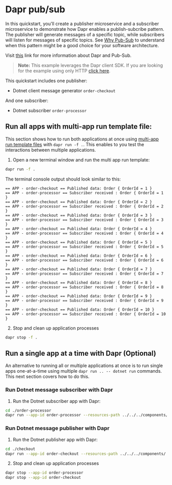 # Dapr pub/sub

In this quickstart, you'll create a publisher microservice and a subscriber microservice to demonstrate how Dapr enables a publish-subcribe pattern. The publisher will generate messages of a specific topic, while subscribers will listen for messages of specific topics. See [Why Pub-Sub](https://docs.dapr.io/developing-applications/building-blocks/pubsub/pubsub-overview/) to understand when this pattern might be a good choice for your software architecture.

Visit [this](https://docs.dapr.io/developing-applications/building-blocks/pubsub/) link for more information about Dapr and Pub-Sub.

> **Note:** This example leverages the Dapr client SDK.  If you are looking for the example using only HTTP [click here](../http).

This quickstart includes one publisher:

- Dotnet client message generator `order-checkout` 

And one subscriber: 
 
- Dotnet subscriber `order-processor`

## Run all apps with multi-app run template file:

This section shows how to run both applications at once using [multi-app run template files](https://docs.dapr.io/developing-applications/local-development/multi-app-dapr-run/multi-app-overview/) with `dapr run -f .`.  This enables to you test the interactions between multiple applications.  

1. Open a new terminal window and run the multi app run template:

<!-- STEP
name: Run multi app run template
expected_stdout_lines:
  - 'Started Dapr with app id "order-processor"'
  - 'Started Dapr with app id "order-checkout"'
  - 'Published data: Order { OrderId = 2 }'
  - 'Subscriber received : Order { OrderId = 2 }'
expected_stderr_lines:
output_match_mode: substring
match_order: none
background: true
sleep: 15
timeout_seconds: 60
-->

```bash
dapr run -f .
```

The terminal console output should look similar to this:

```text
== APP - order-checkout == Published data: Order { OrderId = 1 }
== APP - order-processor == Subscriber received : Order { OrderId = 1 }
== APP - order-checkout == Published data: Order { OrderId = 2 }
== APP - order-processor == Subscriber received : Order { OrderId = 2 }
== APP - order-checkout == Published data: Order { OrderId = 3 }
== APP - order-processor == Subscriber received : Order { OrderId = 3 }
== APP - order-checkout == Published data: Order { OrderId = 4 }
== APP - order-processor == Subscriber received : Order { OrderId = 4 }
== APP - order-checkout == Published data: Order { OrderId = 5 }
== APP - order-processor == Subscriber received : Order { OrderId = 5 }
== APP - order-checkout == Published data: Order { OrderId = 6 }
== APP - order-processor == Subscriber received : Order { OrderId = 6 }
== APP - order-checkout == Published data: Order { OrderId = 7 }
== APP - order-processor == Subscriber received : Order { OrderId = 7 }
== APP - order-checkout == Published data: Order { OrderId = 8 }
== APP - order-processor == Subscriber received : Order { OrderId = 8 }
== APP - order-checkout == Published data: Order { OrderId = 9 }
== APP - order-processor == Subscriber received : Order { OrderId = 9 }
== APP - order-checkout == Published data: Order { OrderId = 10 }
== APP - order-processor == Subscriber received : Order { OrderId = 10 }
```

2. Stop and clean up application processes

```bash
dapr stop -f .
```
<!-- END_STEP -->

## Run a single app at a time with Dapr (Optional)

An alternative to running all or multiple applications at once is to run single apps one-at-a-time using multiple `dapr run .. -- dotnet run` commands.  This next section covers how to do this. 

### Run Dotnet message subscriber with Dapr

1. Run the Dotnet subscriber app with Dapr: 

```bash
cd ./order-processor
dapr run --app-id order-processor --resources-path ../../../components/ --app-port 7006 -- dotnet run
```

### Run Dotnet message publisher with Dapr

1. Run the Dotnet publisher app with Dapr: 

   
```bash
cd ./checkout
dapr run --app-id order-checkout --resources-path ../../../components/ -- dotnet run
```

2. Stop and clean up application processes

```bash
dapr stop --app-id order-processor
dapr stop --app-id order-checkout
```
